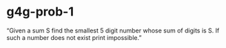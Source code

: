 # g4g-prob-1
“Given a sum S find the smallest 5 digit number whose sum of digits is S. If such a number does not exist print impossible.”
